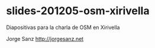 slides-201205-osm-xirivella
===========================

Diapositivas para la charla de OSM en Xirivella

Jorge Sanz
http://jorgesanz.net

